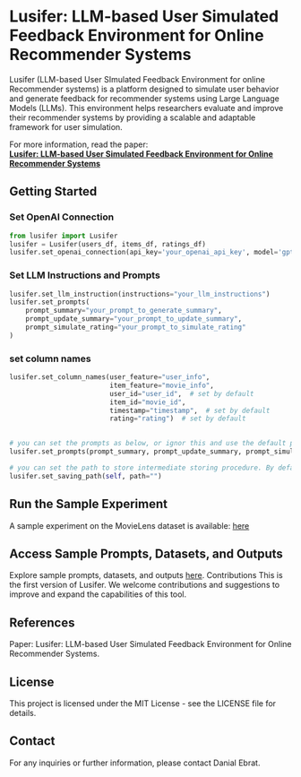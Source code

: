 # Lusifer: LLM-based User Simulated Feedback Environment for Online Recommender Systems

Lusifer (LLM-based User SImulated Feedback Environment for online Recommender systems) is a platform designed to simulate user behavior and generate feedback for recommender systems using Large Language Models (LLMs). This environment helps researchers evaluate and improve their recommender systems by providing a scalable and adaptable framework for user simulation.

For more information, read the paper:  
**[Lusifer: LLM-based User Simulated Feedback Environment for Online Recommender Systems](https://github.com/danialebrat/Lusifer)**

## Getting Started

### Set OpenAI Connection

```python
from lusifer import Lusifer 
lusifer = Lusifer(users_df, items_df, ratings_df) 
lusifer.set_openai_connection(api_key='your_openai_api_key', model='gpt-3.5-turbo') 
```

### Set LLM Instructions and Prompts

```python
lusifer.set_llm_instruction(instructions="your_llm_instructions") 
lusifer.set_prompts(
    prompt_summary="your_prompt_to_generate_summary", 
    prompt_update_summary="your_prompt_to_update_summary", 
    prompt_simulate_rating="your_prompt_to_simulate_rating" 
)
```


### set column names

```python
lusifer.set_column_names(user_feature="user_info",
                         item_feature="movie_info",
                         user_id="user_id",  # set by default
                         item_id="movie_id",
                         timestamp="timestamp",  # set by default
                         rating="rating")  # set by default

    
# you can set the prompts as below, or ignor this and use the default prompts
lusifer.set_prompts(prompt_summary, prompt_update_summary, prompt_simulate_rating)

# you can set the path to store intermediate storing procedure. By default, they will be saved on Root.
lusifer.set_saving_path(self, path="")
```


## Run the Sample Experiment
A sample experiment on the MovieLens dataset is available: [here](https://github.com/danialebrat/Lusifer/blob/master/movielens100K_example.py)

## Access Sample Prompts, Datasets, and Outputs
Explore sample prompts, datasets, and outputs [here](https://github.com/danialebrat/Lusifer/tree/master/Samples).
Contributions
This is the first version of Lusifer. We welcome contributions and suggestions to improve and expand the capabilities of this tool.

## References
Paper: Lusifer: LLM-based User Simulated Feedback Environment for Online Recommender Systems.

## License
This project is licensed under the MIT License - see the LICENSE file for details.

## Contact
For any inquiries or further information, please contact Danial Ebrat.
